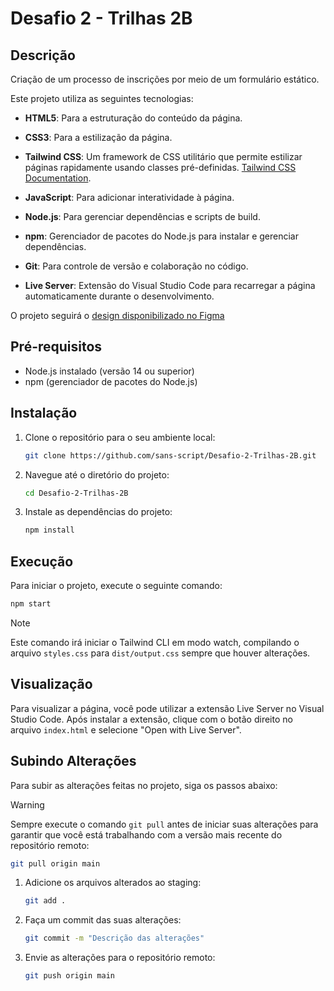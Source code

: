 # Desafio 2 - Trilhas 2B

## Descrição

Criação de um processo de inscrições por meio de um formulário estático.

Este projeto utiliza as seguintes tecnologias:

- **HTML5**: Para a estruturação do conteúdo da página.

- **CSS3**: Para a estilização da página.

- **Tailwind CSS**: Um framework de CSS utilitário que permite estilizar páginas rapidamente usando classes pré-definidas. [Tailwind CSS Documentation](https://tailwindcss.com/docs/styling-with-utility-classes).

- **JavaScript**: Para adicionar interatividade à página.

- **Node.js**: Para gerenciar dependências e scripts de build.

- **npm**: Gerenciador de pacotes do Node.js para instalar e 
gerenciar dependências.

- **Git**: Para controle de versão e colaboração no código.

- **Live Server**: Extensão do Visual Studio Code para recarregar a página automaticamente durante o desenvolvimento.

O projeto seguirá o [design disponibilizado no Figma](https://www.figma.com/design/xMXycKv7AAwE7oVGJ1whpd/Desafio-2---Trilhas-2B?node-id=22-377&p=f&t=y4NR5blp1qxlMImV-0)

## Pré-requisitos

- Node.js instalado (versão 14 ou superior)
- npm (gerenciador de pacotes do Node.js)

## Instalação

1. Clone o repositório para o seu ambiente local:

   ```sh
   git clone https://github.com/sans-script/Desafio-2-Trilhas-2B.git
   ```
2. Navegue até o diretório do projeto:
   ```sh
   cd Desafio-2-Trilhas-2B
   ```
3. Instale as dependências do projeto:
   ```sh
   npm install
   ```

## Execução

Para iniciar o projeto, execute o seguinte comando:

```sh
npm start
```

> [!NOTE]  
> Este comando irá iniciar o Tailwind CLI em modo watch, compilando o arquivo `styles.css` para `dist/output.css` sempre que houver alterações.


## Visualização

Para visualizar a página, você pode utilizar a extensão Live Server no Visual Studio Code. Após instalar a extensão, clique com o botão direito no arquivo `index.html` e selecione "Open with Live Server".

## Subindo Alterações

Para subir as alterações feitas no projeto, siga os passos abaixo:

> [!WARNING]
> Sempre execute o comando `git pull` antes de iniciar suas alterações para garantir que você está trabalhando com a versão mais recente do repositório remoto:

   ```sh
   git pull origin main
   ```

1. Adicione os arquivos alterados ao staging:

   ```sh
   git add .
   ```
2. Faça um commit das suas alterações:

   ```sh
   git commit -m "Descrição das alterações"
   ```
3. Envie as alterações para o repositório remoto:

   ```sh
   git push origin main
   ```